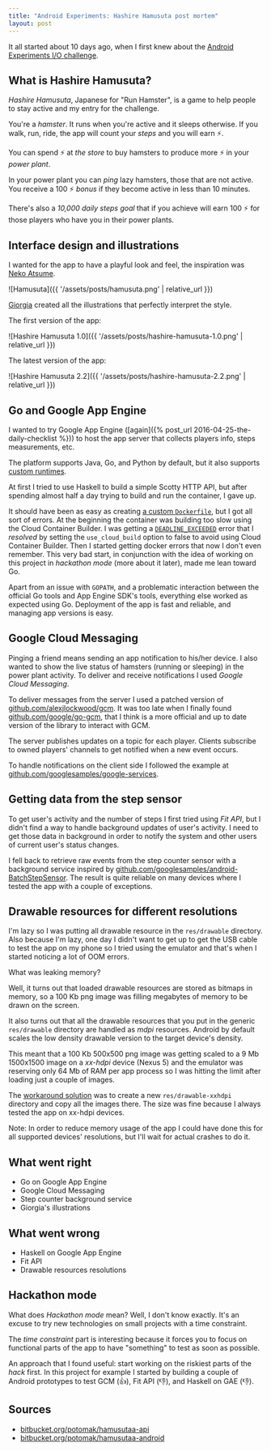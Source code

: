 ```yaml
---
title: "Android Experiments: Hashire Hamusuta post mortem"
layout: post
---
```


It all started about 10 days ago, when I first knew about the [Android Experiments I/O challenge](https://www.androidexperiments.com/challenge).

## What is Hashire Hamusuta?

*Hashire Hamusuta*, Japanese for "Run Hamster", is a game to help people to stay active and my entry for the challenge.

You're a *hamster*. It runs when you're active and it sleeps otherwise. If you walk, run, ride, the app will count your *steps* and you will earn ⚡.

You can spend ⚡ at *the store* to buy hamsters to produce more ⚡ in your *power plant*.

In your power plant you can *ping* lazy hamsters, those that are not active. You receive a 100 ⚡ *bonus* if they become active in less than 10 minutes.

There's also a *10,000 daily steps goal* that if you achieve will earn 100 ⚡ for those players who have you in their power plants.

## Interface design and illustrations

I wanted for the app to have a playful look and feel, the inspiration was [Neko Atsume](https://play.google.com/store/apps/details?id=jp.co.hit_point.nekoatsume).

![Hamusuta]({{ '/assets/posts/hamusuta.png' | relative_url }})

[Giorgia](https://giorgia.curlybrackets.it) created all the illustrations that perfectly interpret the style.

The first version of the app:

![Hashire Hamusuta 1.0]({{ '/assets/posts/hashire-hamusuta-1.0.png' | relative_url }})

The latest version of the app:

![Hashire Hamusuta 2.2]({{ '/assets/posts/hashire-hamusuta-2.2.png' | relative_url }})

## Go and Google App Engine

I wanted to try Google App Engine ([again]({% post_url 2016-04-25-the-daily-checklist %})) to host the app server that collects players info, steps measurements, etc.

The platform supports Java, Go, and Python by default, but it also supports [custom runtimes](https://cloud.google.com/appengine/docs/flexible/custom-runtimes/build).

At first I tried to use Haskell to build a simple Scotty HTTP API, but after spending almost half a day trying to build and run the container, I gave up.

It should have been as easy as creating [a custom `Dockerfile`](http://andywhardy.blogspot.com/2016/01/haskell-rest-api-on-google-app-engine.html), but I got all sort of errors. At the beginning the container was building too slow using the Cloud Container Builder. I was getting a [`DEADLINE_EXCEEDED`](https://groups.google.com/d/msg/google-cloud-sdk/DuOdQPy9PoQ/Y9PfXSiXKQAJ) error that I *resolved* by setting the `use_cloud_build` option to false to avoid using Cloud Container Builder. Then I started getting docker errors that now I don't even remember. This very bad start, in conjunction with the idea of working on this project in *hackathon mode* (more about it later), made me lean toward Go.

Apart from an issue with `GOPATH`, and a problematic interaction between the official Go tools and App Engine SDK's tools, everything else worked as expected using Go. Deployment of the app is fast and reliable, and managing app versions is easy.

## Google Cloud Messaging

Pinging a friend means sending an app notification to his/her device. I also wanted to show the live status of hamsters (running or sleeping) in the power plant activity. To deliver and receive notifications I used *Google Cloud Messaging*.

To deliver messages from the server I used a patched version of [github.com/alexjlockwood/gcm](https://github.com/alexjlockwood/gcm). It was too late when I finally found [github.com/google/go-gcm](https://github.com/google/go-gcm), that I think is a more official and up to date version of the library to interact with GCM.

The server publishes updates on a topic for each player. Clients subscribe to owned players' channels to get notified when a new event occurs.

To handle notifications on the client side I followed the example at [github.com/googlesamples/google-services](https://github.com/googlesamples/google-services/tree/master/android/gcm).

## Getting data from the step sensor

To get user's activity and the number of steps I first tried using *Fit API*, but I didn't find a way to handle background updates of user's activity. I need to get those data in background in order to notify the system and other users of current user's status changes.

I fell back to retrieve raw events from the step counter sensor with a background service inspired by [github.com/googlesamples/android-BatchStepSensor](https://github.com/googlesamples/android-BatchStepSensor). The result is quite reliable on many devices where I tested the app with a couple of exceptions.

## Drawable resources for different resolutions

I'm lazy so I was putting all drawable resource in the `res/drawable` directory. Also because I'm lazy, one day I didn't want to get up to get the USB cable to test the app on my phone so I tried using the emulator and that's when I started noticing a lot of OOM errors.

What was leaking memory?

Well, it turns out that loaded drawable resources are stored as bitmaps in memory, so a 100 Kb png image was filling megabytes of memory to be drawn on the screen.

It also turns out that all the drawable resources that you put in the generic `res/drawable` directory are handled as *mdpi* resources. Android by default scales the low density drawable version to the target device's density.

This meant that a 100 Kb 500x500 png image was getting scaled to a 9 Mb 1500x1500 image on a *xx-hdpi* device (Nexus 5) and the emulator was reserving only 64 Mb of RAM per app process so I was hitting the limit after loading just a couple of images.

The [workaround solution](https://bitbucket.org/potomak/hamusutaa-android/commits/1cd928761e17e330e052dea1d70b11ada8fb82db) was to create a new `res/drawable-xxhdpi` directory and copy all the images there. The size was fine because I always tested the app on xx-hdpi devices.

Note: In order to reduce memory usage of the app I could have done this for all supported devices' resolutions, but I'll wait for actual crashes to do it.

## What went right

* Go on Google App Engine
* Google Cloud Messaging
* Step counter background service
* Giorgia's illustrations

## What went wrong

* Haskell on Google App Engine
* Fit API
* Drawable resources resolutions

## Hackathon mode

What does *Hackathon mode* mean? Well, I don't know exactly. It's an excuse to try new technologies on small projects with a time constraint.

The *time constraint* part is interesting because it forces you to focus on functional parts of the app to have "something" to test as soon as possible.

An approach that I found useful: start working on the riskiest parts of the *hack* first. In this project for example I started by building a couple of Android prototypes to test GCM (👍), Fit API (👎), and Haskell on GAE (👎).

## Sources

* [bitbucket.org/potomak/hamusutaa-api](https://bitbucket.org/potomak/hamusutaa-api)
* [bitbucket.org/potomak/hamusutaa-android](https://bitbucket.org/potomak/hamusutaa-android)
